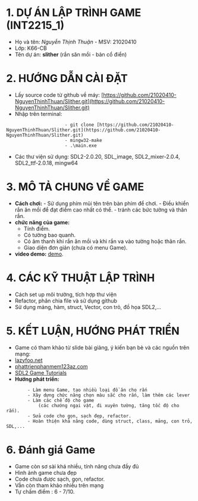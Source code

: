 # 1. DỰ ÁN LẬP TRÌNH GAME (INT2215_1)
- Họ và tên: *Nguyễn Thịnh Thuận* - MSV: 21020410
- Lớp: K66-CB
- Tên dự án: **slither** (rắn săn mồi - bản cổ điển)
# 2. HƯỚNG DẪN CÀI ĐẶT
- Lấy source code từ github về máy: [https://github.com/21020410-NguyenThinhThuan/Slither.git](https://github.com/21020410-NguyenThinhThuan/Slither.git)
- Nhập trên terminal: 
```
                      - git clone [https://github.com/21020410-NguyenThinhThuan/Slither.git](https://github.com/21020410-NguyenThinhThuan/Slither.git)
                      - mingw32-make
                      - .\main.exe
```
- Các thư viện sử dụng: SDL2-2.0.20, SDL_image, SDL2_mixer-2.0.4, SDL2_ttf-2.0.18, mingw64
# 3. MÔ TẢ CHUNG VỀ GAME
- **Cách chơi:**
        - Sử dụng phím mũi tên trên bàn phím để chơi.
        - Điều khiển rắn ăn mồi để đạt điểm cao nhất có thể.
        - tránh các bức tường và thân rắn.
- **chức năng của game:**
    - Tính điểm.
    - Có tường bao quanh.
    - Có âm thanh khi rắn ăn mồi và khi rắn va vào tường hoặc thân rắn.
    - Giao diện đơn giản (chưa có menu Game).
- **video demo:** [demo](https://drive.google.com/file/d/1Z1mAoxmzM9e1n7fGTrEmClQx_kDhGUhe/view?usp=sharing).
# 4. CÁC KỸ THUẬT LẬP TRÌNH
- Cách set up môi trường, tích hợp thư viện
- Refactor, phân chia file và sử dụng github
- Sử dụng mảng, hàm, struct, Vector, con trỏ, đồ họa SDL2,...
# 5. KẾT LUẬN, HƯỚNG PHÁT TRIỂN
- Game có tham khảo từ slide bài giảng, ý kiến bạn bè và các nguồn trên mạng:
 - [lazyfoo.net]( https://lazyfoo.net/tutorials/SDL/)
 - [phattrienphanmem123az.com]( https://phattrienphanmem123az.com/lap-trinh-game-cpp/bai-15-18-them-tinh-nang.html)
 - [SDL2 Game Tutorials](https://www.parallelrealities.co.uk/tutorials/)
- **Hướng phát triển:** 
```
        - Làm menu Game, tạo nhiều loại đồ ăn cho rắn
        - Xây dựng chức năng chọn màu sắc cho rắn, làm thêm các lever
        - Làm các chế độ cho game 
            (các chướng ngại vật, đi xuyên tường, tăng tốc độ cho rắn).
        - Sửa code cho gọn, sạch đẹp, refactor.
        - Hoàn thiện khả năng code, dùng struct, class, mảng, con trỏ, SDL,...
```
# 6. Đánh giá Game
- Game còn sơ sài khá nhiều, tính năng chưa đầy đủ
- Hình ảnh game chưa đẹp
- Code chưa được sạch, gọn, refactor.
- Vẫn còn tham khảo nhiều trên mạng
- Tự chấm điểm : 6 - 7/10.
        
        
